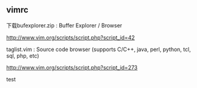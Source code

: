 ## vimrc

下载bufexplorer.zip : Buffer Explorer / Browser 

http://www.vim.org/scripts/script.php?script_id=42

taglist.vim : Source code browser (supports C/C++, java, perl, python, tcl, sql, php, etc) 
 
http://www.vim.org/scripts/script.php?script_id=273
 
 
test
